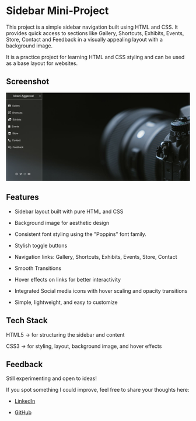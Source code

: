 
# Sidebar Mini-Project

This project is a simple sidebar navigation built using HTML and CSS. It provides quick access to sections like Gallery, Shortcuts, Exhibits, Events, Store, Contact and Feedback in a visually appealing layout with a background image.

It is a practice project for learning HTML and CSS styling and can be used as a base layout for websites.


## Screenshot

![Sidebar Screenshot](Screenshot.png)


## Features



- Sidebar layout built with pure HTML and CSS

- Background image for aesthetic design 

- Consistent font styling using the "Poppins" font family.

- Stylish toggle buttons

- Navigation links: Gallery, Shortcuts, Exhibits, Events, Store, Contact

- Smooth Transitions

- Hover effects on links for better interactivity

- Integrated Social media icons with hover scaling and opacity transitions

- Simple, lightweight, and easy to customize



## Tech Stack

HTML5 → for structuring the sidebar and content

CSS3 → for styling, layout, background image, and hover effects


## Feedback

Still experimenting and open to ideas!

If you spot something I could improve, feel free to share your thoughts here:

- [LinkedIn](https://www.linkedin.com/in/ishani-aggarwal-643259320/)

- [GitHub](https://github.com/IshaniAggarwal)
